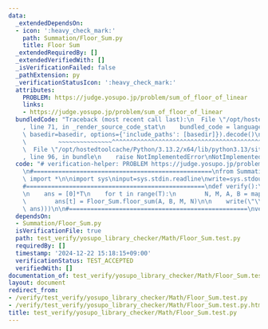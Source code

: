 ```yaml
---
data:
  _extendedDependsOn:
  - icon: ':heavy_check_mark:'
    path: Summation/Floor_Sum.py
    title: Floor Sum
  _extendedRequiredBy: []
  _extendedVerifiedWith: []
  _isVerificationFailed: false
  _pathExtension: py
  _verificationStatusIcon: ':heavy_check_mark:'
  attributes:
    PROBLEM: https://judge.yosupo.jp/problem/sum_of_floor_of_linear
    links:
    - https://judge.yosupo.jp/problem/sum_of_floor_of_linear
  bundledCode: "Traceback (most recent call last):\n  File \"/opt/hostedtoolcache/Python/3.13.2/x64/lib/python3.13/site-packages/onlinejudge_verify/documentation/build.py\"\
    , line 71, in _render_source_code_stat\n    bundled_code = language.bundle(stat.path,\
    \ basedir=basedir, options={'include_paths': [basedir]}).decode()\n          \
    \         ~~~~~~~~~~~~~~~^^^^^^^^^^^^^^^^^^^^^^^^^^^^^^^^^^^^^^^^^^^^^^^^^^^^^^^^^^^^^^^^^^\n\
    \  File \"/opt/hostedtoolcache/Python/3.13.2/x64/lib/python3.13/site-packages/onlinejudge_verify/languages/python.py\"\
    , line 96, in bundle\n    raise NotImplementedError\nNotImplementedError\n"
  code: "# verification-helper: PROBLEM https://judge.yosupo.jp/problem/sum_of_floor_of_linear\n\
    \n#==================================================\nfrom Summation.Floor_Sum\
    \ import *\n\nimport sys\ninput=sys.stdin.readline\nwrite=sys.stdout.write\n\n\
    #==================================================\ndef verify():\n    T = int(input())\n\
    \n    ans = [0]*T\n    for t in range(T):\n        N, M, A, B = map(int ,input().split())\n\
    \        ans[t] = Floor_Sum.floor_sum(A, B, M, N)\n\n    write(\"\\n\".join(map(str,\
    \ ans)))\n\n#==================================================\nverify()"
  dependsOn:
  - Summation/Floor_Sum.py
  isVerificationFile: true
  path: test_verify/yosupo_library_checker/Math/Floor_Sum.test.py
  requiredBy: []
  timestamp: '2024-12-22 15:18:15+09:00'
  verificationStatus: TEST_ACCEPTED
  verifiedWith: []
documentation_of: test_verify/yosupo_library_checker/Math/Floor_Sum.test.py
layout: document
redirect_from:
- /verify/test_verify/yosupo_library_checker/Math/Floor_Sum.test.py
- /verify/test_verify/yosupo_library_checker/Math/Floor_Sum.test.py.html
title: test_verify/yosupo_library_checker/Math/Floor_Sum.test.py
---
```

